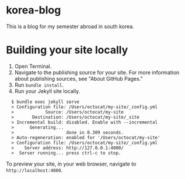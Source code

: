# korea-blog
This is a blog for my semester abroad in south korea.

# Building your site locally
1. Open Terminal.
2. Navigate to the publishing source for your site. For more information about publishing sources, see "About GitHub Pages."
3. Run `bundle install`.
4. Run your Jekyll site locally.
```
  $ bundle exec jekyll serve
  > Configuration file: /Users/octocat/my-site/_config.yml
  >            Source: /Users/octocat/my-site
  >       Destination: /Users/octocat/my-site/_site
  > Incremental build: disabled. Enable with --incremental
  >      Generating...
  >                    done in 0.309 seconds.
  > Auto-regeneration: enabled for '/Users/octocat/my-site'
  > Configuration file: /Users/octocat/my-site/_config.yml
  >    Server address: http://127.0.0.1:4000/
  >  Server running... press ctrl-c to stop.
```
To preview your site, in your web browser, navigate to `http://localhost:4000`.